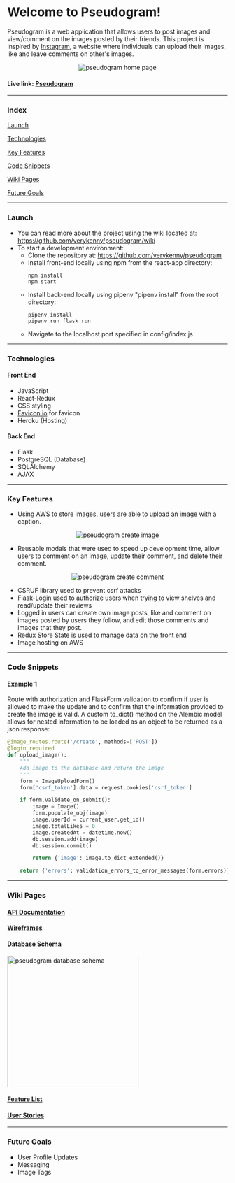 # Welcome to Pseudogram!

Pseudogram is a web application that allows users to post images and view/comment on the images posted by their friends. This project is inspired by [Instagram](https://instagram.com/), a website where individuals can upload their images, like and leave comments on other's images.

<p align="center">
  <img src="https://github.com/verykenny/pseudogram/blob/main/planning/pseudogram.png?raw=true" alt="pseudogram home page">
</p>



#### Live link: [Pseudogram](https://pseudogram2021.herokuapp.com/)
***

### Index
[Launch](#launch)

[Technologies](#technologies)

[Key Features](#key-features)

[Code Snippets](#code-snippets)

[Wiki Pages](#wiki-pages)

[Future Goals](#future-goals)

***
### Launch
- You can read more about the project using the wiki located at: https://github.com/verykenny/pseudogram/wiki
- To start a development environment:
  - Clone the repository at: https://github.com/verykenny/pseudogram
  - Install front-end locally using npm from the react-app directory:
    ```
    npm install
    npm start
    ```
  - Install back-end locally using pipenv "pipenv install" from the root directory:
    ```
    pipenv install
    pipenv run flask run
    ```
  - Navigate to the localhost port specified in config/index.js

***
### Technologies
#### Front End
- JavaScript
- React-Redux
- CSS styling
- [Favicon.io](https://favicon.io/) for favicon
- Heroku (Hosting)

#### Back End
- Flask
- PostgreSQL (Database)
- SQLAlchemy
- AJAX

***

### Key Features
- Using AWS to store images, users are able to upload an image with a caption.

<p align="center">
  <img src="https://github.com/verykenny/pseudogram/blob/main/planning/pseudogram_create.gif?raw=true" alt="pseudogram create image">
</p>

- Reusable modals that were used to speed up development time, allow users to comment on an image, update their comment, and delete their comment.

<p align="center">
  <img src="https://github.com/verykenny/pseudogram/blob/main/planning/pseudogram_comment.gif?raw=true" alt="pseudogram create comment">
</p>

- CSRUF library used to prevent csrf attacks
- Flask-Login used to authorize users when trying to view shelves and read/update their reviews
- Logged in users can create own image posts, like and comment on images posted by users they follow, and edit those comments and images that they post.
- Redux Store State is used to manage data on the front end
- Image hosting on AWS

***

### Code Snippets
#### Example 1

Route with authorization and FlaskForm validation to confirm if user is allowed to make the update and to confirm that the information provided to create the image is valid. A custom to_dict() method on the Alembic model allows for nested information to be loaded as an object to be returned as a json response:

````python
@image_routes.route('/create', methods=['POST'])
@login_required
def upload_image():
    """
    Add image to the database and return the image
    """
    form = ImageUploadForm()
    form['csrf_token'].data = request.cookies['csrf_token']

    if form.validate_on_submit():
        image = Image()
        form.populate_obj(image)
        image.userId = current_user.get_id()
        image.totalLikes = 0
        image.createdAt = datetime.now()
        db.session.add(image)
        db.session.commit()

        return {'image': image.to_dict_extended()}

    return {'errors': validation_errors_to_error_messages(form.errors)}, 401
````

***

### Wiki Pages
#### [API Documentation](https://github.com/verykenny/pseudogram/wiki/API-Route-Documentation)
#### [Wireframes](https://github.com/verykenny/pseudogram/wiki/WireFrames)
#### [Database Schema](https://github.com/verykenny/pseudogram/wiki/Database-Schema)
<img src="https://github.com/verykenny/pseudogram/blob/main/planning/pseudogram-database-schema.png" alt="pseudogram database schema" height="300">

#### [Feature List](https://github.com/verykenny/pseudogram/wiki/MVP-Feature-List)
#### [User Stories](https://github.com/verykenny/pseudogram/wiki/User-Stories)
***

### Future Goals
- User Profile Updates
- Messaging
- Image Tags
